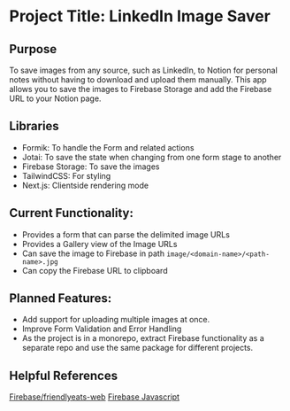 # Project Title: LinkedIn Image Saver

## Purpose

To save images from any source, such as LinkedIn, to Notion for personal notes without having to download and upload them manually. This app allows you to save the images to Firebase Storage and add the Firebase URL to your Notion page.

## Libraries

- Formik: To handle the Form and related actions
- Jotai: To save the state when changing from one form stage to another
- Firebase Storage: To save the images
- TailwindCSS: For styling
- Next.js: Clientside rendering mode

## Current Functionality:

- Provides a form that can parse the delimited image URLs
- Provides a Gallery view of the Image URLs
- Can save the image to Firebase in path `image/<domain-name>/<path-name>.jpg`
- Can copy the Firebase URL to clipboard

## Planned Features:

- Add support for uploading multiple images at once.
- Improve Form Validation and Error Handling
- As the project is in a monorepo, extract Firebase functionality as a separate repo and use the same package for different projects.

## Helpful References

[Firebase/friendlyeats-web](https://github.com/firebase/friendlyeats-web)
[Firebase Javascript](https://firebase.google.com/docs/reference/js)
